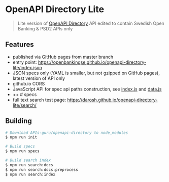 # OpenAPI Directory Lite

> Lite version of [OpenAPI Directory](https://github.com/APIs-guru/openapi-directory) API 
> edited to contain Swedish Open Banking & PSD2 APIs only

## Features

* published via GitHub pages from master branch
* entry point: https://openbankingse.github.io/openapi-directory-lite/index.json
* JSON specs only (YAML is smaller, but not gzipped on GitHub pages), latest version of API only
* github.io CORS
* JavaScript API for spec api paths construction, see [index.js](./index.js) and [data.js](./data.js)
* ++ # specs
* full text search test page: https://darosh.github.io/openapi-directory-lite/search/ 

## Building

```bash
# Download APIs-guru/openapi-directory to node_modules
$ npm run init

# Build specs
$ npm run specs

# Build search index
$ npm run search:docs
$ npm run search:docs:preprocess
$ npm run search:index
```
